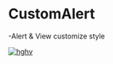 # CustomAlert

-Alert & View customize style

<a href="https://raw.githubusercontent.com/Abdu11a/CustomAlert/master/CustomAlert/3vlo5h.gif"><img src = "https://imgflip.com/gif/3vlo5h" title = "hghv"/></a>
